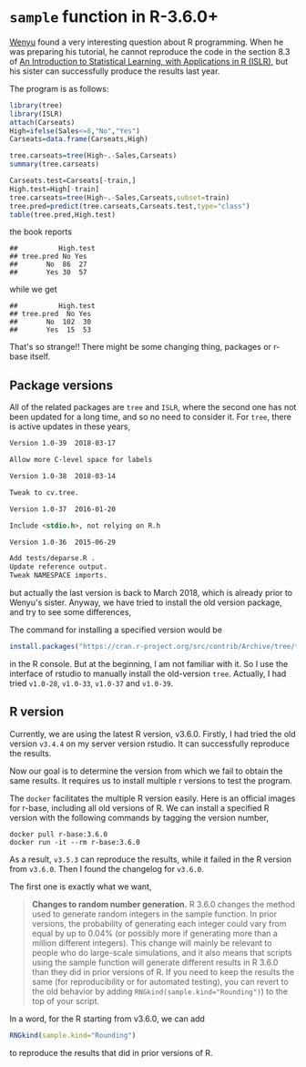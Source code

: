 # `sample` function in R-3.6.0+

[Wenyu](https://sites.google.com/view/wenyuz/) found a very interesting question about R programming. When he was preparing his tutorial, he cannot reproduce the code in the section 8.3 of [An Introduction to Statistical Learning, with Applications in R (ISLR)](https://szcf-weiya.github.io/ISLRnotes/ISLR%20Sixth%20Printing.pdf), but his sister can successfully produce the results last year. 

The program is as follows:

```r
library(tree)
library(ISLR)
attach(Carseats)
High=ifelse(Sales<=8,"No","Yes")
Carseats=data.frame(Carseats,High)

tree.carseats=tree(High~.-Sales,Carseats)
summary(tree.carseats)

Carseats.test=Carseats[-train,]
High.test=High[-train]
tree.carseats=tree(High~.-Sales,Carseats,subset=train)
tree.pred=predict(tree.carseats,Carseats.test,type="class")
table(tree.pred,High.test)
```

the book reports

```
##          High.test
## tree.pred No Yes
##       No  86  27
##       Yes 30  57
```

while we get

```
##          High.test
## tree.pred  No Yes
##       No  102  30
##       Yes  15  53
```

That's so strange!! There might be some changing thing, packages or r-base itself.

## Package versions

All of the related packages are `tree` and `ISLR`, where the second one has not been updated for a long time, and so no need to consider it. For `tree`, there is active updates in these years,

```md
Version 1.0-39  2018-03-17

Allow more C-level space for labels

Version 1.0-38  2018-03-14

Tweak to cv.tree.

Version 1.0-37  2016-01-20

Include <stdio.h>, not relying on R.h

Version 1.0-36  2015-06-29

Add tests/deparse.R .
Update reference output.
Tweak NAMESPACE imports.
```

but actually the last version is back to March 2018, which is already prior to Wenyu's sister. Anyway, we have tried to install the old version package, and try to see some differences,

The command for installing a specified version would be

```r
install.packages("https://cran.r-project.org/src/contrib/Archive/tree/tree_1.0-39.tar.gz", repos = NULL, type = "source")
```

in the R console. But at the beginning, I am not familiar with it. So I use the interface of rstudio to manually install the old-version `tree`. Actually, I had tried `v1.0-28`, `v1.0-33`, `v1.0-37` and `v1.0-39`.

## R version

Currently, we are using the latest R version, v3.6.0. Firstly, I had tried the old version `v3.4.4` on my server version rstudio. It can successfully reproduce the results.

Now our goal is to determine the version from which we fail to obtain the same results. It requires us to install multiple r versions to test the program.

The `docker` facilitates the multiple R version easily. Here is an official images for r-base, including all old versions of R. We can install a specified R version with the following commands by tagging the version number, 

```
docker pull r-base:3.6.0
docker run -it --rm r-base:3.6.0
```

As a result, `v3.5.3` can reproduce the results, while it failed in the R version from `v3.6.0`. Then I found the changelog for `v3.6.0`.

The first one is exactly what we want,


> **Changes to random number generation.** R 3.6.0 changes the method used to generate random integers in the sample function. In prior versions, the probability of generating each integer could vary from equal by up to 0.04% (or possibly more if generating more than a million different integers). This change will mainly be relevant to people who do large-scale simulations, and it also means that scripts using the sample function will generate different results in R 3.6.0 than they did in prior versions of R. If you need to keep the results the same (for reproducibility or for automated testing), you can revert to the old behavior by adding `RNGkind(sample.kind="Rounding")`) to the top of your script.

In a word, for the R starting from v3.6.0, we can add

```r
RNGkind(sample.kind="Rounding")
```

to reproduce the results that did in prior versions of R.

